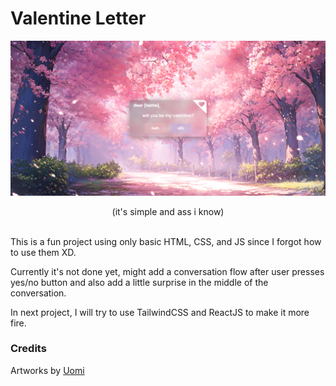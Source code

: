 # Valentine Letter

![pic1](assets/README/pic1.png)  
<div align="center">
(it's simple and ass i know)
</div>
<br>

This is a fun project using only basic HTML, CSS, and JS since I forgot how to use them XD.

Currently it's not done yet, might add a conversation flow after user presses yes/no button and also add a little surprise in the middle of the conversation.

In next project, I will try to use TailwindCSS and ReactJS to make it more fire.

### Credits

Artworks by [Uomi](https://www.pixiv.net/en/users/11065404)

